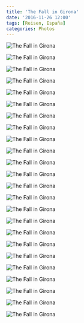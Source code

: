 ```yaml
---
title: 'The Fall in Girona'
date: '2016-11-26 12:00'
tags: [Reisen, España]
categories: Photos
---
```


<div class='preview'><img src='{{urls.media}}/GironaFall.jpg' alt='The Fall in Girona'></div>

<a id='ffd37c772dbc87d3b1f0ae366c1f47a2-800'></a>![The Fall in Girona]({{urls.media}}/ffd37c772dbc87d3b1f0ae366c1f47a2-800.jpg 'Семья Круассанов.')

<a id='0da4d6e04d9d36fb3199d2bebd198dfd-800'></a>![The Fall in Girona]({{urls.media}}/0da4d6e04d9d36fb3199d2bebd198dfd-800.jpg 'Угол дома.')

<a id='084eaa67f09c50b9a16b6b17e40aa407-800'></a>![The Fall in Girona]({{urls.media}}/084eaa67f09c50b9a16b6b17e40aa407-800.jpg 'В Жироне тоже полно́ эркеров.')

<a id='ac664d76e66d5eabdb2f6ab96be9e230-800'></a>![The Fall in Girona]({{urls.media}}/ac664d76e66d5eabdb2f6ab96be9e230-800.jpg 'Еще эркер.')

<a id='ea89ba7fdf2a26cf63a3b2e67fc2f635-800'></a>![The Fall in Girona]({{urls.media}}/ea89ba7fdf2a26cf63a3b2e67fc2f635-800.jpg 'Что-то фортификационное.')

<a id='c9b312dbb9c0cc91ab9b792ccd5b7407-800'></a>![The Fall in Girona]({{urls.media}}/c9b312dbb9c0cc91ab9b792ccd5b7407-800.jpg 'Обязательная фотография посетителя Жироны.')

<a id='829e243586ac45c510a68ae6ed52f89c-800'></a>![The Fall in Girona]({{urls.media}}/829e243586ac45c510a68ae6ed52f89c-800.jpg 'Книги.')

<a id='7b95e91ee61907f386a15e9841fd2816-800'></a>![The Fall in Girona]({{urls.media}}/7b95e91ee61907f386a15e9841fd2816-800.jpg 'Угол дома.')

<a id='a674af4976b95f2d736cdb3544d49ea2-800'></a>![The Fall in Girona]({{urls.media}}/a674af4976b95f2d736cdb3544d49ea2-800.jpg 'Реклама черной пятницы.')

<a id='74dec0c9cd8aa79a5e68c5bb3247f22a-800'></a>![The Fall in Girona]({{urls.media}}/74dec0c9cd8aa79a5e68c5bb3247f22a-800.jpg 'Пешеходная улица.')

<a id='d3c3212126dbcb20af4d7d45824c5325-800'></a>![The Fall in Girona]({{urls.media}}/d3c3212126dbcb20af4d7d45824c5325-800.jpg 'На задворках.')

<a id='a32d7b8ebe4214b2a3658fd70617b30d-800'></a>![The Fall in Girona]({{urls.media}}/a32d7b8ebe4214b2a3658fd70617b30d-800.jpg 'Зеркало, в котором отражается вторая половина улицы.')

<a id='13dc3464cc685b5dd2b159cd76275c20-800'></a>![The Fall in Girona]({{urls.media}}/13dc3464cc685b5dd2b159cd76275c20-800.jpg 'Городская стена; фрагмент.')

<a id='e4cdc64a480b1492522b34ebb0e96793-800'></a>![The Fall in Girona]({{urls.media}}/e4cdc64a480b1492522b34ebb0e96793-800.jpg 'Осьминог.')

<a id='2b72e41b5a7292648b7b16d25dba5101-800'></a>![The Fall in Girona]({{urls.media}}/2b72e41b5a7292648b7b16d25dba5101-800.jpg 'Опять угол дома.')

<a id='13be008a33f16f3c85883a5354dd85e7-800'></a>![The Fall in Girona]({{urls.media}}/13be008a33f16f3c85883a5354dd85e7-800.jpg 'Опять осьминог (не смог выбрать одного, этот композиционно правильнее, тот ярче).')

<a id='cdc7485108a80478f4b70171290feb19-800'></a>![The Fall in Girona]({{urls.media}}/cdc7485108a80478f4b70171290feb19-800.jpg 'Хайтек.')

<a id='4672a8f043e536f91bbc30e5a32781bd-800'></a>![The Fall in Girona]({{urls.media}}/4672a8f043e536f91bbc30e5a32781bd-800.jpg 'Фонарь.')

<a id='96afe68718c86c43562e65149005b336-800'></a>![The Fall in Girona]({{urls.media}}/96afe68718c86c43562e65149005b336-800.jpg 'Распорки между стен.')

<a id='c592016ac50b8dadbf0a18f9750b94bb-800'></a>![The Fall in Girona]({{urls.media}}/c592016ac50b8dadbf0a18f9750b94bb-800.jpg 'Летняя эстрада.')

<a id='92827d76ea1b1dd3ba5bae77c204effe-800'></a>![The Fall in Girona]({{urls.media}}/92827d76ea1b1dd3ba5bae77c204effe-800.jpg 'Поленья к НГ.')

<a id='223b86cf7a17d8b65359b5ab71c5c3e2-800'></a>![The Fall in Girona]({{urls.media}}/223b86cf7a17d8b65359b5ab71c5c3e2-800.jpg 'Надпись на люке гласит «Возгорание», вместо обычного «Пожарный».')

<a id='bbbe5969ce6c21fa0c14bbc2d408e088-800'></a>![The Fall in Girona]({{urls.media}}/bbbe5969ce6c21fa0c14bbc2d408e088-800.jpg 'Осень в Жироне.')
